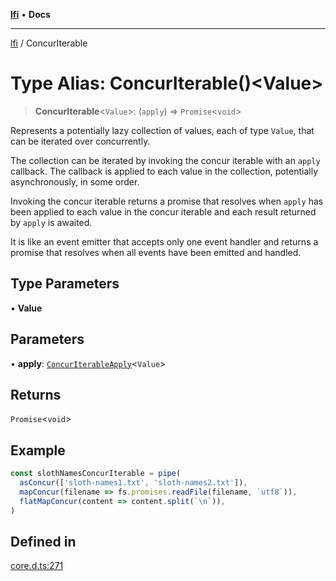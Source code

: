[**lfi**](../readme.md) • **Docs**

***

[lfi](../globals.md) / ConcurIterable

# Type Alias: ConcurIterable()\<Value\>

> **ConcurIterable**\<`Value`\>: (`apply`) => `Promise`\<`void`\>

Represents a potentially lazy collection of values, each of type `Value`,
that can be iterated over concurrently.

The collection can be iterated by invoking the concur iterable with an
`apply` callback. The callback is applied to each value in the collection,
potentially asynchronously, in some order.

Invoking the concur iterable returns a promise that resolves when `apply`
has been applied to each value in the concur iterable and each result
returned by `apply` is awaited.

It is like an event emitter that accepts only one event handler and returns a
promise that resolves when all events have been emitted and handled.

## Type Parameters

• **Value**

## Parameters

• **apply**: [`ConcurIterableApply`](ConcurIterableApply.md)\<`Value`\>

## Returns

`Promise`\<`void`\>

## Example

```js
const slothNamesConcurIterable = pipe(
  asConcur(['sloth-names1.txt', 'sloth-names2.txt']),
  mapConcur(filename => fs.promises.readFile(filename, `utf8`)),
  flatMapConcur(content => content.split(`\n`)),
)
```

## Defined in

[core.d.ts:271](https://github.com/TomerAberbach/lfi/blob/a3eb3a94b2928b5200a7bcd0a14fdc70f0cb5947/src/operations/core.d.ts#L271)
